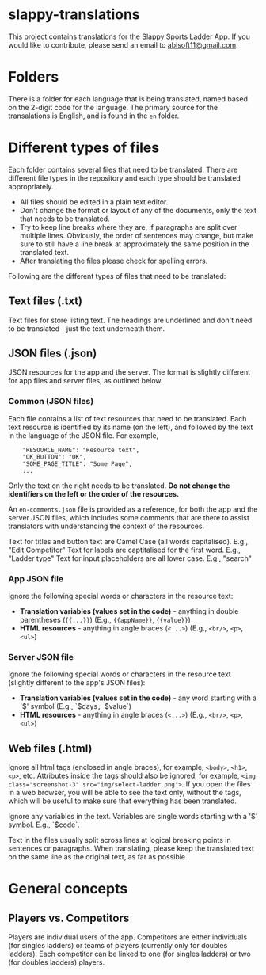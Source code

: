 # slappy-translations
This project contains translations for the Slappy Sports Ladder App. If you would like to contribute, please send an email to abisoft11@gmail.com.

# Folders
There is a folder for each language that is being translated, named based on the 2-digit code for the language. The primary source for the transalations is English, and is found in the `en` folder.

# Different types of files
Each folder contains several files that need to be translated. There are different file types in the repository and each type should be translated appropriately. 
* All files should be edited in a plain text editor.
* Don't change the format or layout of any of the documents, only the text that needs to be translated.
* Try to keep line breaks where they are, if paragraphs are split over multiple lines. Obviously, the order of sentences may change, but make sure to still have a line break at approximately the same position in the translated text.
* After translating the files please check for spelling errors.

Following are the different types of files that need to be translated:
## Text files (.txt)
Text files for store listing text. The headings are underlined and don't need to be translated - just the text underneath them.

## JSON files (.json)
JSON resources for the app and the server. The format is slightly different for app files and server files, as outlined below.

### Common (JSON files)
Each file contains a list of text resources that need to be translated. Each text resource is identified by its name (on the left), and followed by the text in the language of the JSON file. For example,
```
    "RESOURCE_NAME": "Resource text",
    "OK_BUTTON": "OK",
	"SOME_PAGE_TITLE": "Some Page",
    ...
```
Only the text on the right needs to be translated. **Do not change the identifiers on the left or the order of the resources.**

An `en-comments.json` file is provided as a reference, for both the app and the server JSON files, which includes some comments that are there to assist translators with understanding the context of the resources.

Text for titles and button text are Camel Case (all words capitalised). E.g., "Edit Competitor"
Text for labels are captitalised for the first word. E.g., "Ladder type"
Text for input placeholders are all lower case.  E.g., "search"

### App JSON file
Ignore the following special words or characters in the resource text:
* **Translation variables (values set in the code)** - anything in double parentheses (`{{...}}`) (E.g., `{{appName}}`, `{{value}}`)
* **HTML resources** - anything in angle braces (`<...>`) (E.g., `<br/>`, `<p>`, `<ul>`)

### Server JSON file
Ignore the following special words or characters in the resource text (slightly different to the app's JSON files):
* **Translation variables (values set in the code)** - any word starting with a '$' symbol (E.g., `$days`, `$value`)
* **HTML resources** - anything in angle braces (`<...>`) (E.g., `<br/>`, `<p>`, `<ul>`)

## Web files (.html)
Ignore all html tags (enclosed in angle braces), for example, `<body>`, `<h1>`, `<p>`, etc.  Attributes inside the tags should also be ignored, for example, `<img class="screenshot-3" src="img/select-ladder.png">`.  If you open the files in a web browser, you will be able to see the text only, without the tags, which will be useful to make sure that everything has been translated. 

Ignore any variables in the text.  Variables are single words starting with a '$' symbol.  E.g., `$code`.

Text in the files usually split across lines at logical breaking points in sentences or paragraphs. When translating, please keep the translated text on the same line as the original text, as far as possible.

# General concepts
## Players vs. Competitors
Players are individual users of the app. Competitors are either individuals (for singles ladders) or teams of players (currently only for doubles ladders). Each competitor can be linked to one (for singles ladders) or two (for doubles ladders) players.